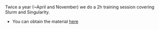 
Twice a year (~April and November) we do a 2h training session covering Slurm and Singularity.

- You can obtain the material [here](SlurmAndSingularityTraining.pdf)

